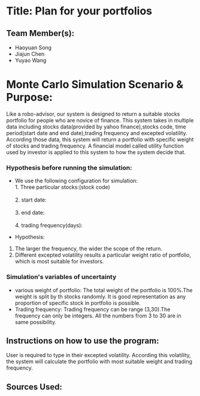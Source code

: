 # Title: Plan for your portfolios

## Team Member(s):
- Haoyuan Song
- Jiajun Chen
- Yuyao Wang


# Monte Carlo Simulation Scenario & Purpose:
Like a robo-advisor, our system is designed to return a suitable stocks portfolio for people who are novice of finance.
This system takes in multiple data including stocks data(provided by yahoo finance),stocks code, time period(start date
and end date),trading frequency and excepted volatility. According those data, this system will return a portfolio with specific weight of stocks and trading frequency.
A financial model called utility function used by investor is applied to this system to how the system decide that.

### Hypothesis before running the simulation:
- We use the following configuration for simulation:
<br/>1. Three particular stocks:(stock code)</br>
<br/>2. start date:</br>
<br/>3. end date:</br>
<br/>4. trading frequency(days):</br>


- Hypothesis:
1. The larger the frequency, the wider the scope of the return.
2. Different excepted volatility results a particular weight ratio of portfolio, which is most suitable for investors.


### Simulation's variables of uncertainty
- various weight of portfolio: The total weight of the portfolio is 100%.The weight is split by th stocks randomly. It is good representation as any proportion of specific stock in portfolio is possible.
- Trading frequency: Trading frequency can be range (3,30).The frequency can only be integers. All the numbers from 3 to 30 are in same possibility.

## Instructions on how to use the program:
User is required to type in their excepted volatility. According this volatility, the system will calculate the portfolio
with most suitable weight and trading frequency.

## Sources Used:

